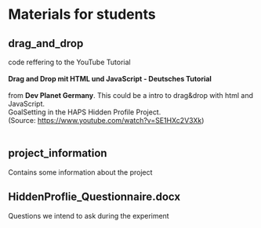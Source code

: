 # Materials for students

## drag_and_drop

code reffering to the YouTube Tutorial <br><br><b> Drag and Drop mit HTML und JavaScript - Deutsches Tutorial</b> <br><br>from <b>Dev Planet Germany</b>. This could be a intro to drag&drop with html and JavaScript.<br> GoalSetting in the HAPS Hidden Profile Project. <br> (Source: https://www.youtube.com/watch?v=SE1HXc2V3Xk)
<br><br>

## project_information

Contains some information about the project

## HiddenProflie_Questionnaire.docx

Questions we intend to ask during the experiment